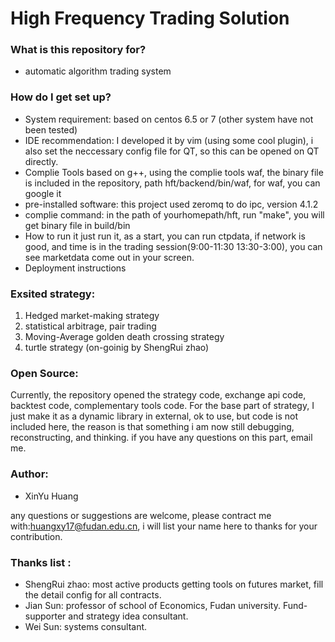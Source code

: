 # High Frequency Trading Solution #

### What is this repository for? ###
* automatic algorithm trading system

### How do I get set up? ###
* System requirement:
  based on centos 6.5 or 7 (other system have not been tested)
* IDE recommendation:
  I developed it by vim (using some cool plugin), i also set the neccessary config file for QT, so this can be opened on QT directly.
* Complie Tools
  based on g++, using the complie tools waf, the binary file is included in the repository, path hft/backend/bin/waf, for waf, you can google it
* pre-installed software:
  this project used zeromq to do ipc, version 4.1.2
* complie command:
  in the path of yourhomepath/hft, run "make", you will get binary file in build/bin
* How to run it
  just run it, as a start, you can run ctpdata, if network is good, and time is in the trading session(9:00-11:30 13:30-3:00), you can see marketdata come out in your screen.
* Deployment instructions


### Exsited strategy:
1. Hedged market-making strategy
2. statistical arbitrage, pair trading
3. Moving-Average golden death crossing strategy
4. turtle strategy (on-goinig by ShengRui zhao)


### Open Source:
Currently, the repository opened the strategy code, exchange api code, backtest code, complementary tools code.
For the base part of strategy, I just make it as a dynamic library in external, ok to use, but code is not included
here, the reason is that something i am now still debugging, reconstructing, and thinking. if you have any questions
on this part, email me.

### Author:
* XinYu Huang

any questions or suggestions are welcome, please contract me with:huangxy17@fudan.edu.cn, i will list your name here to thanks for your contribution.

### Thanks list :
* ShengRui zhao: most active products getting tools on futures market, fill the detail config for all contracts.
* Jian Sun: professor of school of Economics, Fudan university. Fund-supporter and strategy idea consultant.
* Wei Sun: systems consultant.
